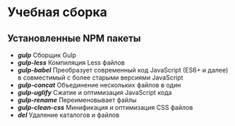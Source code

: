 # Учебная сборка
## Установленные NPM пакеты
+ ***gulp*** Сборщик Gulp  
+ ***gulp-less*** Компиляция Less файлов  
+ ***gulp-babel*** Преобразует современный код JavaScript (ES6+ и далее) в совместимый с более старыми версиями JavaScript  
+ ***gulp-concat*** Объединение нескольких файлов в один  
+ ***gulp-uglify*** Сжатие и оптимизация JavaScript кода  
+ ***gulp-rename*** Переименовывает файлы  
+ ***gulp-clean-css*** Минификация и оптимизация CSS файлов  
+ ***del*** Удаление каталогов и файлов